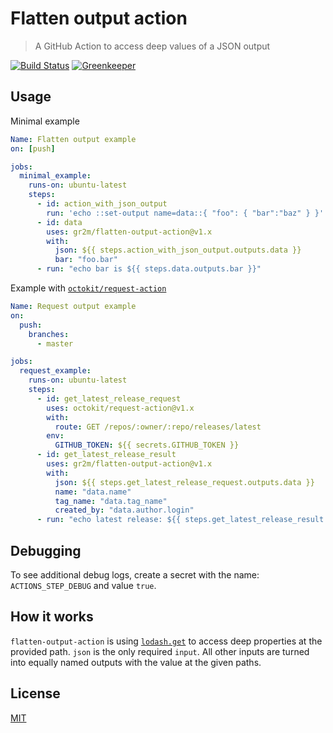 # Flatten output action

> A GitHub Action to access deep values of a JSON output

[![Build Status](https://github.com/gr2m/flatten-output-action/workflows/Test/badge.svg)](https://github.com/gr2m/flatten-output-action/actions)
[![Greenkeeper](https://badges.greenkeeper.io/gr2m/flatten-output-action.svg)](https://greenkeeper.io/)

## Usage

Minimal example

```yml
Name: Flatten output example
on: [push]

jobs:
  minimal_example:
    runs-on: ubuntu-latest
    steps:
      - id: action_with_json_output
        run: 'echo ::set-output name=data::{ "foo": { "bar":"baz" } }'
      - id: data
        uses: gr2m/flatten-output-action@v1.x
        with:
          json: ${{ steps.action_with_json_output.outputs.data }}
          bar: "foo.bar"
      - run: "echo bar is ${{ steps.data.outputs.bar }}"
```

Example with [`octokit/request-action`](https://github.com/octokit/request-action/)

```yml
Name: Request output example
on:
  push:
    branches:
      - master

jobs:
  request_example:
    runs-on: ubuntu-latest
    steps:
      - id: get_latest_release_request
        uses: octokit/request-action@v1.x
        with:
          route: GET /repos/:owner/:repo/releases/latest
        env:
          GITHUB_TOKEN: ${{ secrets.GITHUB_TOKEN }}
      - id: get_latest_release_result
        uses: gr2m/flatten-output-action@v1.x
        with:
          json: ${{ steps.get_latest_release_request.outputs.data }}
          name: "data.name"
          tag_name: "data.tag_name"
          created_by: "data.author.login"
      - run: "echo latest release: ${{ steps.get_latest_release_result.outputs.name }} (${{ steps.get_latest_release_result.outputs.name }}) by ${{ ${{ steps.get_latest_release_result.outputs.login }}"
```

## Debugging

To see additional debug logs, create a secret with the name: `ACTIONS_STEP_DEBUG` and value `true`.

## How it works

`flatten-output-action` is using [`lodash.get`](https://lodash.com/docs/4.17.15#get) to access deep properties at the provided path. `json` is the only required `input`. All other inputs are turned into equally named outputs with the value at the given paths.

## License

[MIT](LICENSE)
